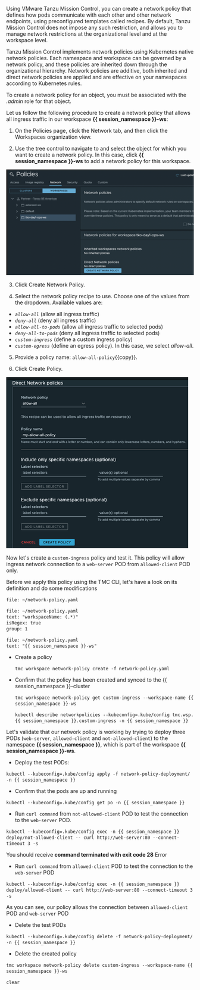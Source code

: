 Using VMware Tanzu Mission Control, you can create a network policy that defines how pods communicate with each other and other network endpoints, using preconfigured templates called recipes. By default, Tanzu Mission Control does not impose any such restriction, and allows you to manage network restrictions at the organizational level and at the workspace level.

Tanzu Mission Control implements network policies using Kubernetes native network policies. Each namespace and workspace can be governed by a network policy, and these policies are inherited down through the organizational hierarchy. Network policies are additive, both inherited and direct network policies are applied and are effective on your namespaces according to Kubernetes rules.

To create a network policy for an object, you must be associated 
with the *.admin* role for that object.

Let us follow the following procedure to create a network policy that allows all ingress traffic in our workspace  **{{ session_namespace }}-ws**:

1. On the Policies page, click the Network tab, and then click the Workspaces organization view.

2. Use the tree control to navigate to and select the object for which you want to create a network policy.  In this case, click **{{ session_namespace }}-ws** to add a network policy for this workspace.

  ![](./images/policy-network-1.png)

3. Click Create Network Policy.

4. Select the network policy recipe to use. Choose one of the values from the dropdown. Available values 
are:

- *`allow-all`* (allow all ingress traffic)
- *`deny-all`* (deny all ingress traffic)
- *`allow-all-to-pods`* (allow all ingress traffic to selected pods)
- *`deny-all-to-pods`* (deny all ingress traffic to selected pods)
- *`custom-ingress`* (define a custom ingress policy)
- *`custom-egress`* (define an egress policy). In this case, we select *allow-all*.


5. Provide a policy name: `allow-all-policy`{{copy}}.

6. Click Create Policy.

  ![](./images/policy-network-allow-all.png) 

Now let's create a `custom-ingress` policy and test it. This policy will allow ingress network connection to a `web-server` POD from `allowed-client` POD only. 

Before we apply this policy using the TMC CLI, let's have a look on its definition and do some modifications

```editor:open-file
file: ~/network-policy.yaml
```

```editor:select-matching-text
file: ~/network-policy.yaml
text: "workspaceName: (.*)"
isRegex: true
group: 1
```

```editor:replace-text-selection
file: ~/network-policy.yaml
text: "{{ session_namespace }}-ws"
```

* Create a policy 

    ```execute-1
    tmc workspace network-policy create -f network-policy.yaml 
    ```
* Confirm that the policy has been created and synced to the {{ session_namespace }}-cluster   

    ```execute-1
    tmc workspace network-policy get custom-ingress --workspace-name {{ session_namespace }}-ws 
    ```

    ```execute-1
    kubectl describe networkpolicies --kubeconfig=.kube/config tmc.wsp.{{ session_namespace }}.custom-ingress -n {{ session_namespace }}
    ```

Let's validate that our network policy is working by trying to deploy three PODs (`web-server`, `allowed-client` and `not-allowed-client`) to the namespace **{{ session_namespace }}**, which is part of the workspace **{{ session_namespace }}-ws**. 

* Deploy the test PODs:

```execute-1
kubectl --kubeconfig=.kube/config apply -f network-policy-deployment/ -n {{ session_namespace }}
```
* Confirm that the pods are up and running

```execute-1
kubectl --kubeconfig=.kube/config get po -n {{ session_namespace }}
```

* Run `curl command` from `not-allowed-client` POD to test the connection to the `web-server` POD.

```execute-1
kubectl --kubeconfig=.kube/config exec -n {{ session_namespace }} deploy/not-allowed-client -- curl http://web-server:80 --connect-timeout 3 -s
```

You should receive **command terminated with exit code 28** Error

* Run `curl command` from `allowed-client` POD to test the connection to the `web-server` POD

```execute-1
kubectl --kubeconfig=.kube/config exec -n {{ session_namespace }} deploy/allowed-client -- curl http://web-server:80 --connect-timeout 3 -s
```

As you can see, our policy allows the connection between `allowed-client` POD and `web-server` POD

* Delete the test PODs

```execute-1
kubectl --kubeconfig=.kube/config delete -f network-policy-deployment/ -n {{ session_namespace }}
```

* Delete the created policy 

```execute-1
tmc workspace network-policy delete custom-ingress --workspace-name {{ session_namespace }}-ws
```

```execute-all
clear
```